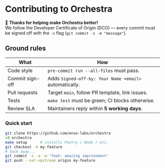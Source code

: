 # Contributing to Orchestra

🎉 **Thanks for helping make Orchestra better!**  
We follow the Developer Certificate of Origin (DCO) &mdash; every commit
must be signed off with the `-s` flag (`git commit -s -m "message"`).

## Ground rules

| What | How |
|------|-----|
| Code style | `pre-commit run --all-files` must pass. |
| Commit sign-off | Adds `Signed-off-by: Your Name <email>` automatically. |
| Pull requests | Target `main`, follow PR template, link issues. |
| Tests | `make test` must be green; CI blocks otherwise. |
| Review SLA | Maintainers reply within **5 working days**. |

### Quick start

```bash
git clone https://github.com/enso-labs/orchestra
cd orchestra
make setup      # installs Poetry / Node / etc.
git checkout -b my-feature
# hack away...
git commit -s -a -m "feat: amazing improvement"
git push --set-upstream origin my-feature
